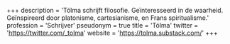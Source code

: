 +++
description = 'Tólma schrijft filosofie. Geïnteresseerd in de waarheid. Geïnspireerd door platonisme, cartesianisme, en Frans spiritualisme.'
profession = 'Schrijver'
pseudonym = true
title = 'Tólma'
twitter = 'https://twitter.com/_tolma'
website = 'https://tolma.substack.com/'
+++
